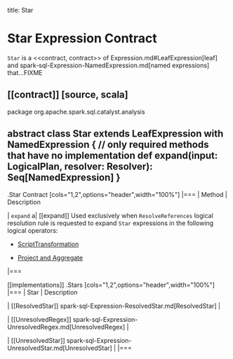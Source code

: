 title: Star

# Star Expression Contract

`Star` is a <<contract, contract>> of Expression.md#LeafExpression[leaf] and spark-sql-Expression-NamedExpression.md[named expressions] that...FIXME

[[contract]]
[source, scala]
----
package org.apache.spark.sql.catalyst.analysis

abstract class Star extends LeafExpression with NamedExpression {
  // only required methods that have no implementation
  def expand(input: LogicalPlan, resolver: Resolver): Seq[NamedExpression]
}
----

.Star Contract
[cols="1,2",options="header",width="100%"]
|===
| Method
| Description

| `expand`
a| [[expand]] Used exclusively when `ResolveReferences` logical resolution rule is requested to expand `Star` expressions in the following logical operators:

* [ScriptTransformation](../logical-analysis-rules/ResolveReferences.md#apply)

* [Project and Aggregate](../logical-analysis-rules/ResolveReferences.md#buildExpandedProjectList)

|===

[[implementations]]
.Stars
[cols="1,2",options="header",width="100%"]
|===
| Star
| Description

| [[ResolvedStar]] spark-sql-Expression-ResolvedStar.md[ResolvedStar]
|

| [[UnresolvedRegex]] spark-sql-Expression-UnresolvedRegex.md[UnresolvedRegex]
|

| [[UnresolvedStar]] spark-sql-Expression-UnresolvedStar.md[UnresolvedStar]
|
|===
